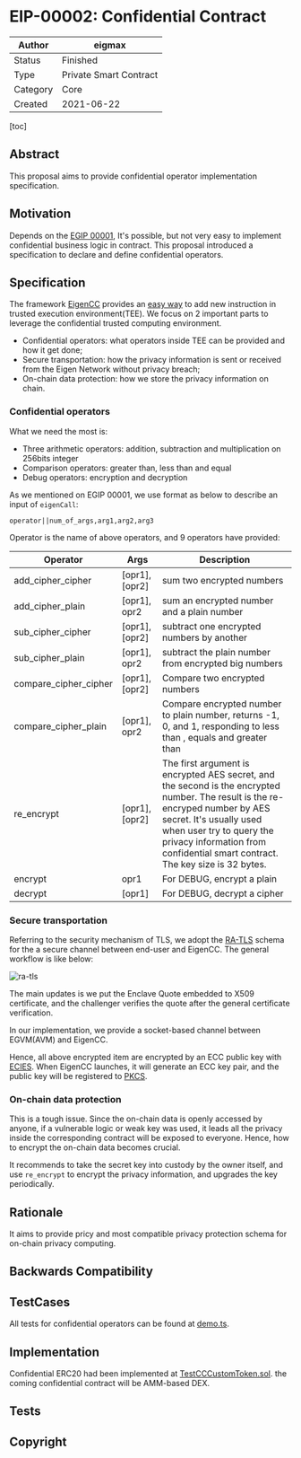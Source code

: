 # EIP-00002: Confidential Contract

| Author   | eigmax |
| -------- | ---------------------- |
| Status   | Finished |
| Type     | Private Smart Contract |
| Category | Core                   |
| Created  | 2021-06-22             |

[toc]

## Abstract

This proposal aims to provide confidential operator implementation specification.

## Motivation

Depends on the [EGIP 00001](https://github.com/ieigen/ieigen/blob/main/docs/egip/00001.md), It's possible, but not very easy to implement confidential business logic in contract.  This proposal introduced a specification to declare and define confidential operators.

## Specification

The framework [EigenCC](https://github.com/ieigen/ieigen/tree/main/cc) provides an [easy way](https://github.com/ieigen/ieigen/blob/main/docs/operators.md) to add new instruction in trusted execution environment(TEE).  We focus on 2 important parts to leverage the confidential trusted computing environment.

* Confidential operators:  what operators inside TEE can be provided and how it get done;
* Secure transportation: how the privacy information is sent or received from the Eigen Network without privacy breach;
* On-chain data protection: how we store the privacy information on chain.

### Confidential operators

What we need the most is:

*  Three arithmetic operators:  addition, subtraction and multiplication on 256bits integer
* Comparison operators:  greater than, less than and equal
* Debug operators:  encryption and decryption

As we mentioned on EGIP 00001, we use format as below to describe an input of `eigenCall`:

```
operator||num_of_args,arg1,arg2,arg3
```

Operator is the name of above operators, and 9 operators have provided:

| Operator              | Args           | Description                                                  |
| --------------------- | -------------- | ------------------------------------------------------------ |
| add_cipher_cipher     | [opr1], [opr2] | sum two encrypted numbers                                    |
| add_cipher_plain      | [opr1], opr2   | sum an encrypted number and a plain number                   |
| sub_cipher_cipher     | [opr1], [opr2] | subtract one encrypted numbers by another                    |
| sub_cipher_plain      | [opr1], opr2   | subtract the plain number from encrypted big numbers         |
| compare_cipher_cipher | [opr1], [opr2] | Compare  two encrypted numbers                               |
| compare_cipher_plain  | [opr1], opr2   | Compare encrypted number to plain number, returns -1, 0, and 1, responding to less than , equals  and greater than |
| re_encrypt            | [opr1], [opr2] | The first argument is encrypted AES secret, and the second is the encrypted number.  The result is the re-encryped number by AES secret.  It's usually used when user try to query the privacy information from confidential smart contract. The key size is 32 bytes. |
| encrypt               | opr1           | For DEBUG, encrypt a plain                                   |
| decrypt               | [opr1]         | For DEBUG, decrypt a cipher                                  |

### Secure transportation

Referring to the security mechanism of TLS, we adopt the [RA-TLS](https://arxiv.org/pdf/1801.05863.pdf) schema for the a secure channel between end-user and EigenCC. The general workflow is like below:

![ra-tls](https://github.com/ieigen/ieigen/raw/main/docs/images/ra-tls.png)

The main updates is we put the Enclave Quote embedded to X509 certificate, and the challenger verifies the quote after the general certificate verification.

In our implementation, we provide a socket-based channel between EGVM(AVM) and EigenCC.

Hence, all above encrypted item are encrypted by an ECC public key with [ECIES](https://github.com/ieigen/ieigen/blob/main/l2/eigen_service/src/ecies.ts).  When EigenCC launches, it will generate an ECC key pair, and the public key will be registered to [PKCS](https://github.com/ieigen/ieigen/tree/main/l2/eigen_service#pkcs). 

### On-chain data protection

This is a tough issue. Since the on-chain data  is openly accessed by anyone, if a vulnerable logic or weak key was used, it leads all the privacy inside the corresponding contract will be exposed to everyone. Hence, how to encrypt the on-chain data becomes crucial.  

It recommends to take the secret key into custody by the owner itself, and use  `re_encrypt` to encrypt the privacy information, and upgrades the key periodically.

## Rationale

It aims to provide pricy and most compatible privacy protection schema for on-chain privacy computing.

## Backwards Compatibility

## TestCases

All tests for confidential operators can be found at [demo.ts](https://github.com/ieigen/ieigen/blob/main/l2/eigen-tutorials/packages/confidential-contracts/tests/demo.ts).

## Implementation

Confidential ERC20 had been implemented at [TestCCCustomToken.sol](https://github.com/ieigen/ieigen/blob/main/l2/eigen-tutorials/packages/confidential-contracts/contracts/tokenbridge/test/TestCCCustomToken.sol).  the coming confidential contract will be AMM-based DEX.

## Tests

## Copyright
